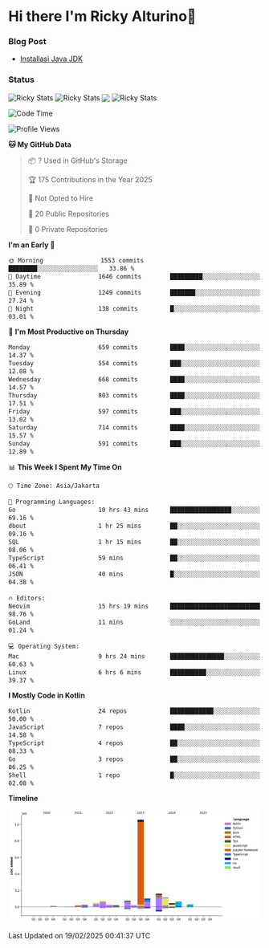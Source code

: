 # Hi there I'm Ricky Alturino👋

### Blog Post

<!-- BLOG-POST-LIST:START -->

- [Installasi Java JDK](https://onirutla.medium.com/installasi-java-jdk-ec701beeb5cb?source=rss-d9d81c918cc9------2)
<!-- BLOG-POST-LIST:END -->

### Status

<img align="center" alt="Ricky Stats" src="https://github-readme-stats.vercel.app/api?username=Alturino&theme=dark&show_icons=true&hide_border=false" />
<img align="center" alt="Ricky Stats" src="https://github-readme-stats.vercel.app/api/top-langs/?username=Alturino&theme=dark&show_icons=true&layout=compact"/>
<img align="center" width="640px" src="https://github-readme-stats.vercel.app/api/wakatime?username=Alturino&layout=compact&hide_border=true&theme=dark">
<img align="center" alt="Ricky Stats" src="https://leetcard.jacoblin.cool/onirutla?border=0&radius=20&ext=activity"/>

<!--START_SECTION:waka-->
![Code Time](http://img.shields.io/badge/Code%20Time-991%20hrs%202%20mins-blue)

![Profile Views](http://img.shields.io/badge/Profile%20Views-0-blue)

**🐱 My GitHub Data** 

> 📦 ? Used in GitHub's Storage 
 > 
> 🏆 175 Contributions in the Year 2025
 > 
> 🚫 Not Opted to Hire
 > 
> 📜 20 Public Repositories 
 > 
> 🔑 0 Private Repositories 
 > 
**I'm an Early 🐤** 

```text
🌞 Morning                1553 commits        ████████░░░░░░░░░░░░░░░░░   33.86 % 
🌆 Daytime                1646 commits        █████████░░░░░░░░░░░░░░░░   35.89 % 
🌃 Evening                1249 commits        ███████░░░░░░░░░░░░░░░░░░   27.24 % 
🌙 Night                  138 commits         █░░░░░░░░░░░░░░░░░░░░░░░░   03.01 % 
```
📅 **I'm Most Productive on Thursday** 

```text
Monday                   659 commits         ████░░░░░░░░░░░░░░░░░░░░░   14.37 % 
Tuesday                  554 commits         ███░░░░░░░░░░░░░░░░░░░░░░   12.08 % 
Wednesday                668 commits         ████░░░░░░░░░░░░░░░░░░░░░   14.57 % 
Thursday                 803 commits         ████░░░░░░░░░░░░░░░░░░░░░   17.51 % 
Friday                   597 commits         ███░░░░░░░░░░░░░░░░░░░░░░   13.02 % 
Saturday                 714 commits         ████░░░░░░░░░░░░░░░░░░░░░   15.57 % 
Sunday                   591 commits         ███░░░░░░░░░░░░░░░░░░░░░░   12.89 % 
```


📊 **This Week I Spent My Time On** 

```text
🕑︎ Time Zone: Asia/Jakarta

💬 Programming Languages: 
Go                       10 hrs 43 mins      █████████████████░░░░░░░░   69.16 % 
dbout                    1 hr 25 mins        ██░░░░░░░░░░░░░░░░░░░░░░░   09.16 % 
SQL                      1 hr 15 mins        ██░░░░░░░░░░░░░░░░░░░░░░░   08.06 % 
TypeScript               59 mins             ██░░░░░░░░░░░░░░░░░░░░░░░   06.41 % 
JSON                     40 mins             █░░░░░░░░░░░░░░░░░░░░░░░░   04.38 % 

🔥 Editors: 
Neovim                   15 hrs 19 mins      █████████████████████████   98.76 % 
GoLand                   11 mins             ░░░░░░░░░░░░░░░░░░░░░░░░░   01.24 % 

💻 Operating System: 
Mac                      9 hrs 24 mins       ███████████████░░░░░░░░░░   60.63 % 
Linux                    6 hrs 6 mins        ██████████░░░░░░░░░░░░░░░   39.37 % 
```

**I Mostly Code in Kotlin** 

```text
Kotlin                   24 repos            ████████████░░░░░░░░░░░░░   50.00 % 
JavaScript               7 repos             ████░░░░░░░░░░░░░░░░░░░░░   14.58 % 
TypeScript               4 repos             ██░░░░░░░░░░░░░░░░░░░░░░░   08.33 % 
Go                       3 repos             ██░░░░░░░░░░░░░░░░░░░░░░░   06.25 % 
Shell                    1 repo              █░░░░░░░░░░░░░░░░░░░░░░░░   02.08 % 
```



**Timeline**

![Lines of Code chart](https://raw.githubusercontent.com/Alturino/Alturino/main/assets/bar_graph.png)


 Last Updated on 19/02/2025 00:41:37 UTC
<!--END_SECTION:waka-->
